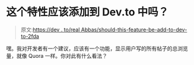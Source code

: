 # 这个特性应该添加到 Dev.to 中吗？

> 原文:[https://dev . to/real Abbas/should-this-feature-be-add-to-dev-to-2fda](https://dev.to/realabbas/should-this-feature-be-added-to-dev-to-2fda)

嘿。我对开发者有一个建议，应该有一个功能，显示用户写的所有帖子的总浏览量，就像 Quora 一样。你对此有什么看法？